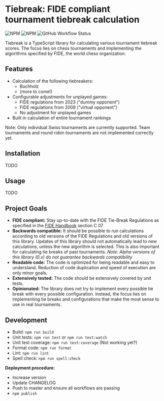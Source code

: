 # Tiebreak: FIDE compliant tournament tiebreak calculation

![NPM](https://img.shields.io/npm/l/tiebreak)
![NPM](https://img.shields.io/npm/v/tiebreak)
![GitHub Workflow Status](https://github.com/marceljuenemann/tiebreak/actions/workflows/tiebreak.yml/badge.svg?branch=main)

Tiebreak is a TypeScript library for calculating various tournament tiebreak scores. The focus lies on chess tournaments and implementing the algorithms specified by FIDE, the world chess organization.

## Features

- Calculation of the following tiebreakers:
  - Buchholz
  - (more to come!)
- Configurable adjustments for unplayed games:
  - FIDE regulations from 2023 ("dummy opponent")
  - FIDE regulations from 2009 ("virtual opponent")
  - No adjustment for unplayed games
- Built in calculation of entire tournament rankings

Note: Only individual Swiss tournaments are currently supported. Team tournaments and round robin tournaments are not implemented correctly yet.

## Installation

TODO

## Usage

TODO

## Project Goals

- **FIDE compliant:** Stay up-to-date with the FIDE Tie-Break Regulations as specified in the [FIDE Handbook](https://handbook.fide.com/) section C 07
- **Backwards compatible:** It should be possible to run calculations according to old versions of the FIDE Regulations and old versions of this library. Updates of this library should not automatically lead to new calculations, unless the new algorithm is selected. This is also important for calculating tie breaks of past tournaments. _Note: Alpha versions of this library (0.x) do not guarantee backwards compatibility_
- **Readable code:** The code is optimized for being readable and easy to understand. Reduction of code duplication and speed of execution are only minor goals.
- **Extensively tested:** The code should be extensively covered by unit tests.
- **Opinionated:** The library does not try to implement every possible tie break with every possible configuration. Instead, the focus lies on implementing tie breaks and configurations that make the most sense to use in real tournaments.

## Development

- Build: `npm run build`
- Unit tests: `npm run test` or `npm run test:watch`
- Unit test coverage: `npm run test:coverage` (Not working yet?)
- Format code: `npm run format`
- Lint: `npm run lint`
- Spell check: `npm run spell:check`

**Deployment procedure:**

- Increase version
- Update CHANGELOG
- Push to master and ensure all workflows are passing
- `npm publish`
